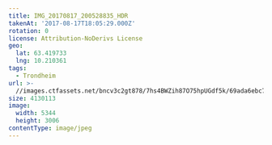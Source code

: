 ```yaml
---
title: IMG_20170817_200528835_HDR
takenAt: '2017-08-17T18:05:29.000Z'
rotation: 0
license: Attribution-NoDerivs License
geo:
  lat: 63.419733
  lng: 10.210361
tags:
  - Trondheim
url: >-
  //images.ctfassets.net/bncv3c2gt878/7hs4BWZih87O75hpUGdf5k/69ada6ebc70c27b48b90a523e6c14d94/img_20170817_200528835_hdr_35826923283_o
size: 4130113
image:
  width: 5344
  height: 3006
contentType: image/jpeg
---
```


